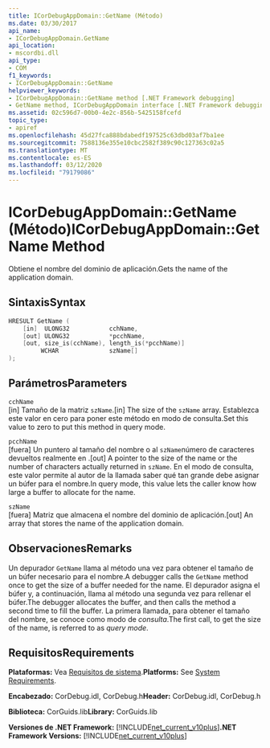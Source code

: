 ```yaml
---
title: ICorDebugAppDomain::GetName (Método)
ms.date: 03/30/2017
api_name:
- ICorDebugAppDomain.GetName
api_location:
- mscordbi.dll
api_type:
- COM
f1_keywords:
- ICorDebugAppDomain::GetName
helpviewer_keywords:
- ICorDebugAppDomain::GetName method [.NET Framework debugging]
- GetName method, ICorDebugAppDomain interface [.NET Framework debugging]
ms.assetid: 02c596d7-00b0-4e2c-856b-5425158fcefd
topic_type:
- apiref
ms.openlocfilehash: 45d27fca888bdabedf197525c63dbd03af7ba1ee
ms.sourcegitcommit: 7588136e355e10cbc2582f389c90c127363c02a5
ms.translationtype: MT
ms.contentlocale: es-ES
ms.lasthandoff: 03/12/2020
ms.locfileid: "79179086"
---
```

# <a name="icordebugappdomaingetname-method"></a><span data-ttu-id="e96db-102">ICorDebugAppDomain::GetName (Método)</span><span class="sxs-lookup"><span data-stu-id="e96db-102">ICorDebugAppDomain::GetName Method</span></span>
<span data-ttu-id="e96db-103">Obtiene el nombre del dominio de aplicación.</span><span class="sxs-lookup"><span data-stu-id="e96db-103">Gets the name of the application domain.</span></span>  
  
## <a name="syntax"></a><span data-ttu-id="e96db-104">Sintaxis</span><span class="sxs-lookup"><span data-stu-id="e96db-104">Syntax</span></span>  
  
```cpp  
HRESULT GetName (  
    [in]  ULONG32           cchName,  
    [out] ULONG32           *pcchName,  
    [out, size_is(cchName), length_is(*pcchName)]
         WCHAR              szName[]  
);  
```  
  
## <a name="parameters"></a><span data-ttu-id="e96db-105">Parámetros</span><span class="sxs-lookup"><span data-stu-id="e96db-105">Parameters</span></span>  
 `cchName`  
 <span data-ttu-id="e96db-106">[in] Tamaño de la matriz `szName`.</span><span class="sxs-lookup"><span data-stu-id="e96db-106">[in] The size of the `szName` array.</span></span> <span data-ttu-id="e96db-107">Establezca este valor en cero para poner este método en modo de consulta.</span><span class="sxs-lookup"><span data-stu-id="e96db-107">Set this value to zero to put this method in query mode.</span></span>  
  
 `pcchName`  
 <span data-ttu-id="e96db-108">[fuera] Un puntero al tamaño del nombre o al `szName`número de caracteres devueltos realmente en .</span><span class="sxs-lookup"><span data-stu-id="e96db-108">[out] A pointer to the size of the name or the number of characters actually returned in `szName`.</span></span> <span data-ttu-id="e96db-109">En el modo de consulta, este valor permite al autor de la llamada saber qué tan grande debe asignar un búfer para el nombre.</span><span class="sxs-lookup"><span data-stu-id="e96db-109">In query mode, this value lets the caller know how large a buffer to allocate for the name.</span></span>  
  
 `szName`  
 <span data-ttu-id="e96db-110">[fuera] Matriz que almacena el nombre del dominio de aplicación.</span><span class="sxs-lookup"><span data-stu-id="e96db-110">[out] An array that stores the name of the application domain.</span></span>  
  
## <a name="remarks"></a><span data-ttu-id="e96db-111">Observaciones</span><span class="sxs-lookup"><span data-stu-id="e96db-111">Remarks</span></span>  
 <span data-ttu-id="e96db-112">Un depurador `GetName` llama al método una vez para obtener el tamaño de un búfer necesario para el nombre.</span><span class="sxs-lookup"><span data-stu-id="e96db-112">A debugger calls the `GetName` method once to get the size of a buffer needed for the name.</span></span> <span data-ttu-id="e96db-113">El depurador asigna el búfer y, a continuación, llama al método una segunda vez para rellenar el búfer.</span><span class="sxs-lookup"><span data-stu-id="e96db-113">The debugger allocates the buffer, and then calls the method a second time to fill the buffer.</span></span> <span data-ttu-id="e96db-114">La primera llamada, para obtener el tamaño del nombre, se conoce como modo de *consulta*.</span><span class="sxs-lookup"><span data-stu-id="e96db-114">The first call, to get the size of the name, is referred to as *query mode*.</span></span>  
  
## <a name="requirements"></a><span data-ttu-id="e96db-115">Requisitos</span><span class="sxs-lookup"><span data-stu-id="e96db-115">Requirements</span></span>  
 <span data-ttu-id="e96db-116">**Plataformas:** Vea [Requisitos de sistema](../../../../docs/framework/get-started/system-requirements.md).</span><span class="sxs-lookup"><span data-stu-id="e96db-116">**Platforms:** See [System Requirements](../../../../docs/framework/get-started/system-requirements.md).</span></span>  
  
 <span data-ttu-id="e96db-117">**Encabezado:** CorDebug.idl, CorDebug.h</span><span class="sxs-lookup"><span data-stu-id="e96db-117">**Header:** CorDebug.idl, CorDebug.h</span></span>  
  
 <span data-ttu-id="e96db-118">**Biblioteca:** CorGuids.lib</span><span class="sxs-lookup"><span data-stu-id="e96db-118">**Library:** CorGuids.lib</span></span>  
  
 <span data-ttu-id="e96db-119">**Versiones de .NET Framework:** [!INCLUDE[net_current_v10plus](../../../../includes/net-current-v10plus-md.md)]</span><span class="sxs-lookup"><span data-stu-id="e96db-119">**.NET Framework Versions:** [!INCLUDE[net_current_v10plus](../../../../includes/net-current-v10plus-md.md)]</span></span>
